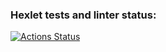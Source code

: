 ### Hexlet tests and linter status:
[![Actions Status](https://github.com/Trankvill/python-project-83/workflows/hexlet-check/badge.svg)](https://github.com/Trankvill/python-project-83/actions)